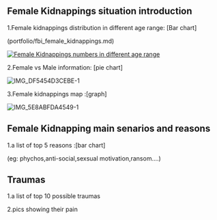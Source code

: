 ## Female Kidnappings situation introduction

1.Female kidnappings distribution in different age range: [Bar chart]

(portfolio/fbi_female_kidnappings.md)


<div class='tableauPlaceholder' id='viz1664253418736' style='position: relative'><noscript><a href='#'><img alt='Female Kidnappings numbers in different age range ' src='https:&#47;&#47;public.tableau.com&#47;static&#47;images&#47;fb&#47;fbi_femaleage&#47;Sheet1&#47;1_rss.png' style='border: none' /></a></noscript><object class='tableauViz'  style='display:none;'><param name='host_url' value='https%3A%2F%2Fpublic.tableau.com%2F' /> <param name='embed_code_version' value='3' /> <param name='site_root' value='' /><param name='name' value='fbi_femaleage&#47;Sheet1' /><param name='tabs' value='no' /><param name='toolbar' value='yes' /><param name='static_image' value='https:&#47;&#47;public.tableau.com&#47;static&#47;images&#47;fb&#47;fbi_femaleage&#47;Sheet1&#47;1.png' /> <param name='animate_transition' value='yes' /><param name='display_static_image' value='yes' /><param name='display_spinner' value='yes' /><param name='display_overlay' value='yes' /><param name='display_count' value='yes' /><param name='language' value='en-US' /><param name='filter' value='publish=yes' /></object></div>               


2.Female vs Male information: [pie chart]

![IMG_DF5454D3CEBE-1](https://user-images.githubusercontent.com/100476425/192430628-f42f30a0-de16-4069-ad59-dc0059abb96d.jpeg)


3.Female kidnappings map :[graph]

![IMG_5E8ABFDA4549-1](https://user-images.githubusercontent.com/100476425/192431560-fef62830-dcb9-49da-83ac-7e4788904bf0.jpeg)



## Female Kidnapping main senarios and reasons

1.a list of top 5 reasons :[bar chart]

(eg: phychos,anti-social,sexsual motivation,ransom....)


## Traumas 

1.a list of top 10 possible traumas

2.pics showing their pain




